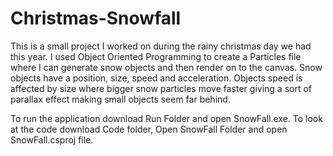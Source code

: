# Christmas-Snowfall

This is a small project I worked on during the rainy christmas day we had this year.
I used Object Oriented Programming to create a Particles file where I can generate snow objects and then render on to the canvas.
Snow objects have a position, size, speed and acceleration.
Objects speed is affected by size where bigger snow particles move faster giving a sort of parallax effect making small objects seem far behind.

To run the application download Run Folder and open SnowFall.exe.
To look at the code download Code folder, Open SnowFall Folder and open SnowFall.csproj file.
